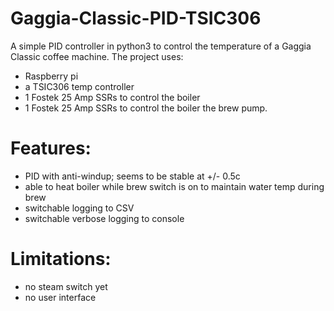 # Gaggia-Classic-PID-TSIC306
A simple PID controller in python3 to control the temperature of a Gaggia Classic coffee machine.
The project uses:
- Raspberry pi 
- a TSIC306 temp controller  
- 1 Fostek 25 Amp SSRs to control the boiler
- 1 Fostek 25 Amp SSRs to control the boiler the brew pump.

# Features:
- PID with anti-windup; seems to be stable at +/- 0.5c
- able to heat boiler while brew switch is on to maintain water temp during brew
- switchable logging to CSV
- switchable verbose logging to console

# Limitations:
- no steam switch yet
- no user interface
